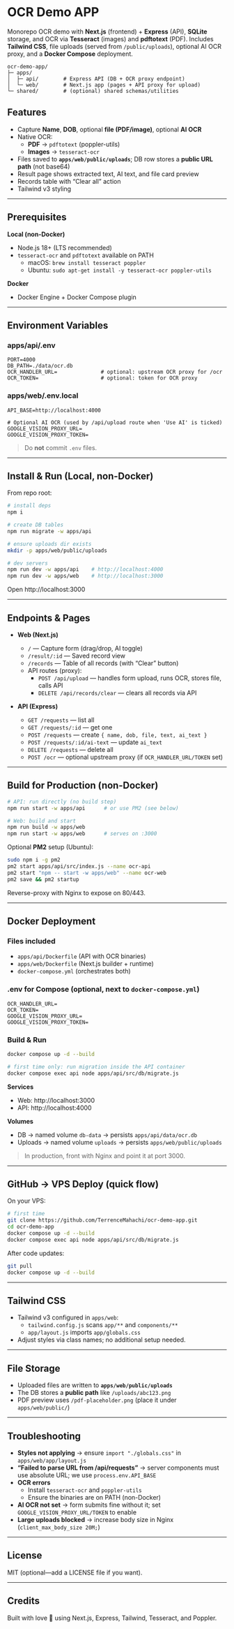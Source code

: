 # OCR Demo APP

Monorepo OCR demo with **Next.js** (frontend) + **Express** (API), **SQLite** storage, and OCR via **Tesseract** (images) and **pdftotext** (PDF). Includes **Tailwind CSS**, file uploads (served from `/public/uploads`), optional AI OCR proxy, and a **Docker Compose** deployment.

```
ocr-demo-app/
├─ apps/
│  ├─ api/        # Express API (DB + OCR proxy endpoint)
│  └─ web/        # Next.js app (pages + API proxy for upload)
└─ shared/        # (optional) shared schemas/utilities
```

## Features

- Capture **Name**, **DOB**, optional **file (PDF/image)**, optional **AI OCR**
- Native OCR:
  - **PDF** → `pdftotext` (poppler-utils)
  - **Images** → `tesseract-ocr`
- Files saved to **`apps/web/public/uploads`**; DB row stores a **public URL path** (not base64)
- Result page shows extracted text, AI text, and file card preview
- Records table with “Clear all” action
- Tailwind v3 styling

---

## Prerequisites

**Local (non-Docker)**
- Node.js 18+ (LTS recommended)
- `tesseract-ocr` and `pdftotext` available on PATH  
  - macOS: `brew install tesseract poppler`
  - Ubuntu: `sudo apt-get install -y tesseract-ocr poppler-utils`

**Docker**
- Docker Engine + Docker Compose plugin

---

## Environment Variables

### apps/api/.env
```
PORT=4000
DB_PATH=./data/ocr.db
OCR_HANDLER_URL=              # optional: upstream OCR proxy for /ocr
OCR_TOKEN=                    # optional: token for OCR proxy
```

### apps/web/.env.local
```
API_BASE=http://localhost:4000

# Optional AI OCR (used by /api/upload route when 'Use AI' is ticked)
GOOGLE_VISION_PROXY_URL=
GOOGLE_VISION_PROXY_TOKEN=
```

> Do **not** commit `.env` files.

---

## Install & Run (Local, non-Docker)

From repo root:

```bash
# install deps
npm i

# create DB tables
npm run migrate -w apps/api

# ensure uploads dir exists
mkdir -p apps/web/public/uploads

# dev servers
npm run dev -w apps/api    # http://localhost:4000
npm run dev -w apps/web    # http://localhost:3000
```

Open http://localhost:3000

---

## Endpoints & Pages

- **Web (Next.js)**
  - `/` — Capture form (drag/drop, AI toggle)
  - `/result/:id` — Saved record view
  - `/records` — Table of all records (with “Clear” button)
  - API routes (proxy):
    - `POST /api/upload` — handles form upload, runs OCR, stores file, calls API
    - `DELETE /api/records/clear` — clears all records via API

- **API (Express)**
  - `GET /requests` — list all
  - `GET /requests/:id` — get one
  - `POST /requests` — create `{ name, dob, file, text, ai_text }`
  - `POST /requests/:id/ai-text` — update `ai_text`
  - `DELETE /requests` — delete all
  - `POST /ocr` — optional upstream proxy (if `OCR_HANDLER_URL/TOKEN` set)

---

## Build for Production (non-Docker)

```bash
# API: run directly (no build step)
npm run start -w apps/api      # or use PM2 (see below)

# Web: build and start
npm run build -w apps/web
npm run start -w apps/web      # serves on :3000
```

Optional **PM2** setup (Ubuntu):
```bash
sudo npm i -g pm2
pm2 start apps/api/src/index.js --name ocr-api
pm2 start "npm -- start -w apps/web" --name ocr-web
pm2 save && pm2 startup
```

Reverse-proxy with Nginx to expose on 80/443.

---

## Docker Deployment

### Files included
- `apps/api/Dockerfile` (API with OCR binaries)
- `apps/web/Dockerfile` (Next.js builder + runtime)
- `docker-compose.yml` (orchestrates both)

### .env for Compose (optional, next to `docker-compose.yml`)
```
OCR_HANDLER_URL=
OCR_TOKEN=
GOOGLE_VISION_PROXY_URL=
GOOGLE_VISION_PROXY_TOKEN=
```

### Build & Run

```bash
docker compose up -d --build

# first time only: run migration inside the API container
docker compose exec api node apps/api/src/db/migrate.js
```

**Services**
- Web: http://localhost:3000
- API: http://localhost:4000

**Volumes**
- DB → named volume `db-data` → persists `apps/api/data/ocr.db`
- Uploads → named volume `uploads` → persists `apps/web/public/uploads`

> In production, front with Nginx and point it at port 3000.

---

## GitHub → VPS Deploy (quick flow)

On your VPS:

```bash
# first time
git clone https://github.com/TerrenceMahachi/ocr-demo-app.git
cd ocr-demo-app
docker compose up -d --build
docker compose exec api node apps/api/src/db/migrate.js
```

After code updates:
```bash
git pull
docker compose up -d --build
```

---

## Tailwind CSS

- Tailwind v3 configured in `apps/web`:
  - `tailwind.config.js` scans `app/**` and `components/**`
  - `app/layout.js` imports `app/globals.css`
- Adjust styles via class names; no additional setup needed.

---

## File Storage

- Uploaded files are written to **`apps/web/public/uploads`**
- The DB stores a **public path** like `/uploads/abc123.png`
- PDF preview uses `/pdf-placeholder.png` (place it under `apps/web/public/`)

---

## Troubleshooting

- **Styles not applying** → ensure `import "./globals.css"` in `apps/web/app/layout.js`
- **“Failed to parse URL from /api/requests”** → server components must use absolute URL; we use `process.env.API_BASE`
- **OCR errors**
  - Install `tesseract-ocr` and `poppler-utils`
  - Ensure the binaries are on PATH (non-Docker)
- **AI OCR not set** → form submits fine without it; set `GOOGLE_VISION_PROXY_URL/TOKEN` to enable
- **Large uploads blocked** → increase body size in Nginx (`client_max_body_size 20M;`)

---

## License

MIT (optional—add a LICENSE file if you want).

---

## Credits

Built with love 💙 using Next.js, Express, Tailwind, Tesseract, and Poppler.
